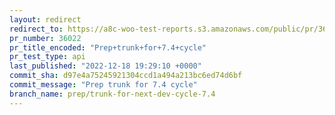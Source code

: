 ```yaml
---
layout: redirect
redirect_to: https://a8c-woo-test-reports.s3.amazonaws.com/public/pr/36022/api/index.html
pr_number: 36022
pr_title_encoded: "Prep+trunk+for+7.4+cycle"
pr_test_type: api
last_published: "2022-12-18 19:29:10 +0000"
commit_sha: d97e4a75245921304ccd1a494a213bc6ed74d6bf
commit_message: "Prep trunk for 7.4 cycle"
branch_name: prep/trunk-for-next-dev-cycle-7.4
---
```

